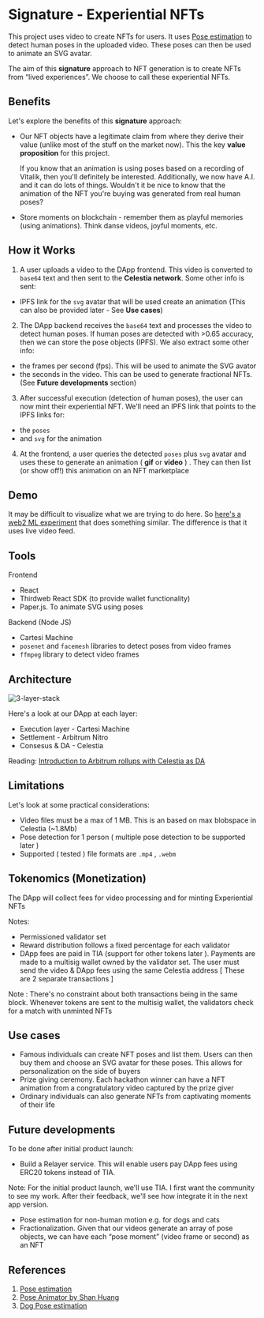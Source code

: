 # Signature \- Experiential NFTs

This project uses video to create NFTs for users. It uses [Pose estimation](https://www.tensorflow.org/lite/examples/pose_estimation/overview) to detect human poses in the uploaded video. These poses can then be used to animate an SVG avatar. 

The aim of this **signature** approach to NFT generation is to create NFTs from “lived experiences”. We choose to call these experiential NFTs. 

## Benefits 

Let's explore the benefits of this **signature** approach:

* Our NFT objects have a legitimate claim from where they derive their value (unlike most of the stuff on the market now).  This the key **value proposition** for this project.
    
  If you know that an animation is using poses based on a recording of Vitalik, then you'll definitely be interested. Additionally, we now have A.I. and it can do lots of things. Wouldn't it be nice to know that the animation of the NFT you're buying was generated from real human poses?

* Store moments on blockchain \- remember them as playful memories (using animations). Think danse videos, joyful moments, etc.   

## How it Works 

1. A user uploads a video to the DApp frontend. This video is converted to `base64` text and then sent to the **Celestia network**. Some other info is sent:  

- IPFS link for the `svg` avatar that will be used create an animation (This can also be provided later - See **Use cases**) 
    
2. The DApp backend receives the `base64` text and processes the video to detect human poses. If human poses are detected with \>0.65 accuracy, then we can store the pose objects (IPFS). We also extract some other info:

- the frames per second (fps). This will be used to animate the SVG avator
- the seconds in the video. This can be used to generate fractional NFTs. (See **Future developments** section)
     
3. After successful execution (detection of human poses), the user can now mint their experiential NFT. We'll need an IPFS link that points to the IPFS links for:

- the `poses` 
- and `svg` for the animation
     
4. At the frontend, a user queries the detected `poses` plus `svg` avatar and uses these to generate an animation ( **gif** or **video** ) . They can then list (or show off\!)  this animation on an NFT marketplace

## Demo

It may be difficult to visualize what we are trying to do here. So [here's a web2 ML experiment](https://www.scroobly.com/) that does something similar. The difference is that it uses live video feed.

## Tools

Frontend 

* React  
* Thirdweb React SDK (to provide wallet functionality)  
* Paper.js. To animate SVG using poses

Backend (Node JS)

- Cartesi Machine
- `posenet` and `facemesh` libraries to detect poses from video frames
- `ffmpeg` library to detect video frames 

## Architecture

![3-layer-stack](https://celestia.org/static/8c2422a2a3f33850e68fa83d24bd801d/fc71d/3-layer-stack.png)

Here's a look at our DApp at each layer:

- Execution layer - Cartesi Machine
- Settlement - Arbitrum Nitro
- Consesus & DA - Celestia

Reading: [Introduction to Arbitrum rollups with Celestia as DA](https://docs.celestia.org/developers/arbitrum-integration)

## Limitations 

Let's look at some practical considerations:

- Video files must be a max of 1 MB. This is an based on max blobspace in Celestia (~1.8Mb)  
- Pose detection for 1 person ( multiple pose detection to be supported later )  
- Supported ( tested ) file formats are `.mp4` , `.webm`

## Tokenomics (Monetization)

The DApp will collect fees for video processing and for minting Experiential NFTs

Notes: 

- Permissioned validator set
- Reward distribution follows a fixed percentage for each validator 
- DApp fees are paid in TIA (support for other tokens later ). Payments are made to a multisig wallet owned by the validator set. The user must send the video & DApp fees using the same Celestia address [ These are 2 separate transactions ]

Note : There's no constraint about both transactions being in the same block. Whenever tokens are sent to the multisig wallet, the validators check for a match with unminted NFTs

## Use cases

* Famous individuals can create NFT poses and list them. Users can then buy them and choose an SVG avatar for these poses. This allows for personalization on the side of buyers  
* Prize giving ceremony. Each hackathon winner can have a NFT animation from a congratulatory video captured by the prize giver  
* Ordinary individuals can also generate NFTs from captivating moments of their life 

## Future developments 

To be done after initial product launch:

* Build a Relayer service. This will enable users pay DApp fees using ERC20 tokens instead of TIA. 

Note: For the initial product launch, we'll use TIA. I first want the community to see my work. After their feedback, we'll see how integrate it in the next app version.

* Pose estimation for non-human motion e.g. for dogs and cats  
* Fractionalization. Given that our videos generate an array of pose objects, we can have each “pose moment” (video frame or second) as an NFT   

## References 

1. [Pose estimation](https://www.tensorflow.org/lite/examples/pose_estimation/overview)  
2. [Pose Animator by Shan Huang](https://github.com/yemount/pose-animator)  
3. [Dog Pose estimation](https://github.com/ryanloney/dog-pose-estimation)
